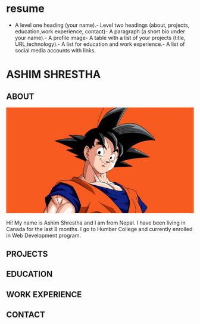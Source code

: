 # resume

- A level one heading (your name).- Level two headings (about, projects, education,work experience, contact)- A paragraph (a short bio under your name).- A profile image- A table with a list of your projects (title, URL,technology).- A list for education and work experience.- A list of social media accounts with links.

# ASHIM SHRESTHA

## ABOUT

![Profile Pic](_readme/goku-san.jpeg)

Hi! My name is Ashim Shrestha and I am from Nepal. I have been living in Canada for the last 8 months. I go to Humber College and currently enrolled in Web Development program.

## PROJECTS
## EDUCATION
## WORK EXPERIENCE
## CONTACT